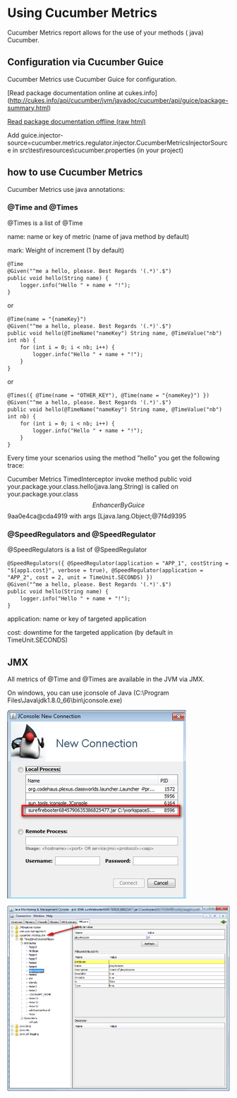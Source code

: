 # Using Cucumber Metrics

Cucumber Metrics report allows for the use of your methods ( java) Cucumber.

## Configuration via Cucumber Guice

Cucumber Metrics use Cucumber Guice for configuration.

[Read package documentation online at cukes.info]
(http://cukes.info/api/cucumber/jvm/javadoc/cucumber/api/guice/package-summary.html) 

[Read package documentation offline (raw html)](src/main/java/cucumber/api/guice/package.html)

Add guice.injector-source=cucumber.metrics.regulator.injector.CucumberMetricsInjectorSource in src\test\resources\cucumber.properties (in your project)

## how to use Cucumber Metrics

Cucumber Metrics use java annotations:

### @Time and @Times

@Times is a list of @Time

name: name or key of metric (name of java method by default)

mark: Weight of increment (1 by default)

    @Time
    @Given("^me a hello, please. Best Regards '(.*)'.$")
    public void hello(String name) {
        logger.info("Hello " + name + "!");
    }

or

    @Time(name = "{nameKey}")
    @Given("^me a hello, please. Best Regards '(.*)'.$")
    public void hello(@TimeName("nameKey") String name, @TimeValue("nb") int nb) {
        for (int i = 0; i < nb; i++) {
            logger.info("Hello " + name + "!");
        }
    }
    
or

    @Times({ @Time(name = "OTHER_KEY"), @Time(name = "{nameKey}") })
    @Given("^me a hello, please. Best Regards '(.*)'.$")
    public void hello(@TimeName("nameKey") String name, @TimeValue("nb") int nb) {
        for (int i = 0; i < nb; i++) {
            logger.info("Hello " + name + "!");
        }
    }    

Every time your scenarios using the method "hello" you get the following trace:

Cucumber Metrics TimedInterceptor invoke method public void your.package.your.class.hello(java.lang.String) is called on your.package.your.class$$EnhancerByGuice$$9aa0e4ca@cda4919 with args [Ljava.lang.Object;@7f4d9395

### @SpeedRegulators and @SpeedRegulator

@SpeedRegulators is a list of @SpeedRegulator

    @SpeedRegulators({ @SpeedRegulator(application = "APP_1", costString = "${app1.cost}", verbose = true), @SpeedRegulator(application = "APP_2", cost = 2, unit = TimeUnit.SECONDS) })
    @Given("^me a hello, please. Best Regards '(.*)'.$")
    public void hello(String name) {
        logger.info("Hello " + name + "!");
    }

application: name or key of targeted application

cost: downtime for the targeted application (by default in TimeUnit.SECONDS)

## JMX

All metrics of @Time and @Times are available in the JVM via JMX. 

On windows, you can use jconsole of Java (C:\Program Files\Java\jdk1.8.0_66\bin\jconsole.exe)

![jconsole](/metrics/screenshots/jconsole.png)

![jconsole2](/metrics/screenshots/jconsole2.png)
